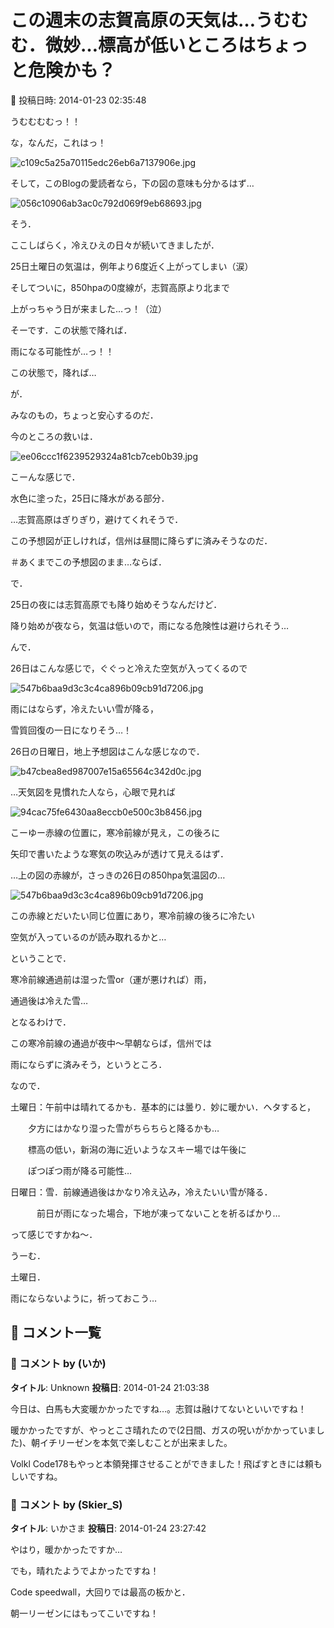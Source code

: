 # この週末の志賀高原の天気は…うむむむ．微妙…標高が低いところはちょっと危険かも？

📅 投稿日時: 2014-01-23 02:35:48

うむむむむっ！！





な，なんだ，これはっ！




![c109c5a25a70115edc26eb6a7137906e.jpg](images/c109c5a25a70115edc26eb6a7137906e.jpg)







そして，このBlogの愛読者なら，下の図の意味も分かるはず…




![056c10906ab3ac0c792d069f9eb68693.jpg](images/056c10906ab3ac0c792d069f9eb68693.jpg)







そう．


ここしばらく，冷えひえの日々が続いてきましたが．


25日土曜日の気温は，例年より6度近く上がってしまい（涙）


そしてついに，850hpaの0度線が，志賀高原より北まで


上がっちゃう日が来ました…っ！（泣）





そーです．この状態で降れば．


雨になる可能性が…っ！！


この状態で，降れば…





が．


みなのもの，ちょっと安心するのだ．





今のところの救いは．




![ee06ccc1f6239529324a81cb7ceb0b39.jpg](images/ee06ccc1f6239529324a81cb7ceb0b39.jpg)




こーんな感じで．


水色に塗った，25日に降水がある部分．


…志賀高原はぎりぎり，避けてくれそうで．


この予想図が正しければ，信州は昼間に降らずに済みそうなのだ．


＃あくまでこの予想図のまま…ならば．





で．


25日の夜には志賀高原でも降り始めそうなんだけど．


降り始めが夜なら，気温は低いので，雨になる危険性は避けられそう…





んで．


26日はこんな感じで，ぐぐっと冷えた空気が入ってくるので




![547b6baa9d3c3c4ca896b09cb91d7206.jpg](images/547b6baa9d3c3c4ca896b09cb91d7206.jpg)




雨にはならず，冷えたいい雪が降る，


雪質回復の一日になりそう…！





26日の日曜日，地上予想図はこんな感じなので．




![b47cbea8ed987007e15a65564c342d0c.jpg](images/b47cbea8ed987007e15a65564c342d0c.jpg)




…天気図を見慣れた人なら，心眼で見れば




![94cac75fe6430aa8eccb0e500c3b8456.jpg](images/94cac75fe6430aa8eccb0e500c3b8456.jpg)




こーゆー赤線の位置に，寒冷前線が見え，この後ろに


矢印で書いたような寒気の吹込みが透けて見えるはず．





…上の図の赤線が，さっきの26日の850hpa気温図の…




![547b6baa9d3c3c4ca896b09cb91d7206.jpg](images/547b6baa9d3c3c4ca896b09cb91d7206.jpg)




この赤線とだいたい同じ位置にあり，寒冷前線の後ろに冷たい


空気が入っているのが読み取れるかと…





ということで．


寒冷前線通過前は湿った雪or（運が悪ければ）雨，


通過後は冷えた雪…


となるわけで．





この寒冷前線の通過が夜中～早朝ならば，信州では


雨にならずに済みそう，というところ．





なので．





土曜日：午前中は晴れてるかも．基本的には曇り．妙に暖かい．ヘタすると，


　　夕方にはかなり湿った雪がちらちらと降るかも…


　　標高の低い，新潟の海に近いようなスキー場では午後に


　　ぽつぽつ雨が降る可能性…





日曜日：雪．前線通過後はかなり冷え込み，冷えたいい雪が降る．


　　　前日が雨になった場合，下地が凍ってないことを祈るばかり…





って感じですかね～．





うーむ．


土曜日．


雨にならないように，祈っておこう…

## 💬 コメント一覧

### 💬 コメント by (いか)
**タイトル**: Unknown
**投稿日**: 2014-01-24 21:03:38

今日は、白馬も大変暖かかったですね…。志賀は融けてないといいですね！

暖かかったですが、やっとこさ晴れたので(2日間、ガスの呪いがかかっていました)、朝イチリーゼンを本気で楽しむことが出来ました。

Volkl Code178もやっと本領発揮させることができました！飛ばすときには頼もしいですね。

### 💬 コメント by (Skier_S)
**タイトル**: いかさま
**投稿日**: 2014-01-24 23:27:42

やはり，暖かかったですか…

でも，晴れたようでよかったですね！

Code speedwall，大回りでは最高の板かと．

朝一リーゼンにはもってこいですね！


